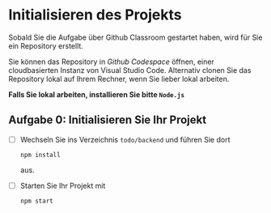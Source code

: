 # Initialisieren des Projekts

Sobald Sie die Aufgabe über Github Classroom gestartet haben, wird für Sie ein Repository erstellt.

Sie können das Repository in *Github Codespace* öffnen, einer cloudbasierten Instanz von Visual Studio Code. Alternativ clonen Sie das Repository
lokal auf Ihrem Rechner, wenn Sie lieber lokal arbeiten.

**Falls Sie lokal arbeiten, installieren Sie bitte `Node.js`**

## Aufgabe 0: Initialisieren Sie Ihr Projekt

- [ ] Wechseln Sie ins Verzeichnis `todo/backend` und führen Sie dort

  ```Shell
  npm install
  ```

  aus.
- [ ] Starten Sie Ihr Projekt mit

  ```Shell
  npm start
  ```
